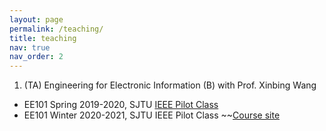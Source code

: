 ```yaml
---
layout: page
permalink: /teaching/
title: teaching
nav: true
nav_order: 2
---
```


1. (TA) Engineering for Electronic Information (B) with Prof. Xinbing Wang
-  EE101 Spring 2019-2020, SJTU [IEEE Pilot Class](https://english.seiee.sjtu.edu.cn/english/info/8338.htm)
-  EE101 Winter 2020-2021, SJTU IEEE Pilot Class
~~[Course site](https://www.cs.sjtu.edu.cn/~wang-xb/ieei/index.html)